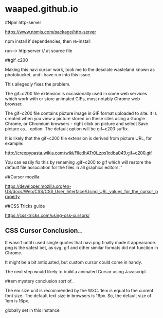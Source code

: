 # waaped.github.io


#Npm http-server

https://www.npmjs.com/package/http-server

npm install if dependencies, then re-install

run--> http:server // at source file


##gif_c200

Making this navi cursor work, took me to the desolate wasteland known as photobucket, and i have run into this issue.

This allegedly fixes the problem.

The gif~c200 file extension is occasionally used in some web services which work with or store animated GIFs, most notably Chrome web browser.

The gif~c200 file contains picture image in GIF format uploaded to site. It is created when you view a picture stored on these sites using a Google Chrome, or Chromium browsers - right click on picture and select Save picture as... option. The default option will be gif~c200 suffix.

It is likely that the gif~c200 file extension is derived from picture URL, for example:

http://creepypasta.wikia.com/wiki/File:IhATr0i_zps1cdba049.gif~c200.gif

You can easily fix this by renaming .gif~c200 to gif which will restore the default file association for the files in all graphics editors.''

##Cursor mozilla

https://developer.mozilla.org/en-US/docs/Web/CSS/CSS_User_Interface/Using_URL_values_for_the_cursor_property

##CSS Tricks guide

https://css-tricks.com/using-css-cursors/

## CSS Cursor Conclusion..

It wasn't until i used single quotes that navi.png finally made it appearance.
png is the safest bet, as svg, gif and other similar formats did not function in Chrome.

It might be a bit antiquated, but custom cursor could come in handy.

The next step would likely to build a animated Cursor using Javascript.

##em mystery conclusion sort of..

The em size unit is recommended by the W3C. 1em is equal to the current font size. The default text size in browsers is 16px. So, the default size of 1em is 16px.

globally set in this instance
